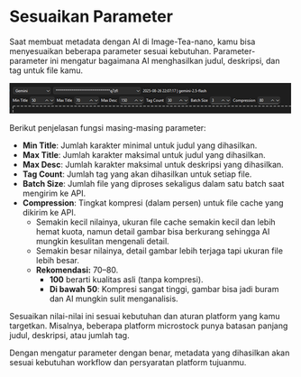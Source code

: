 # Sesuaikan Parameter

Saat membuat metadata dengan AI di Image-Tea-nano, kamu bisa menyesuaikan beberapa parameter sesuai kebutuhan. Parameter-parameter ini mengatur bagaimana AI menghasilkan judul, deskripsi, dan tag untuk file kamu.

![Sesuaikan Parameter](res\images\adjust_parameter.png)

Berikut penjelasan fungsi masing-masing parameter:

- **Min Title**: Jumlah karakter minimal untuk judul yang dihasilkan.
- **Max Title**: Jumlah karakter maksimal untuk judul yang dihasilkan.
- **Max Desc**: Jumlah karakter maksimal untuk deskripsi yang dihasilkan.
- **Tag Count**: Jumlah tag yang akan dihasilkan untuk setiap file.
- **Batch Size**: Jumlah file yang diproses sekaligus dalam satu batch saat mengirim ke API.
- **Compression**: Tingkat kompresi (dalam persen) untuk file cache yang dikirim ke API.
  - Semakin kecil nilainya, ukuran file cache semakin kecil dan lebih hemat kuota, namun detail gambar bisa berkurang sehingga AI mungkin kesulitan mengenali detail.
  - Semakin besar nilainya, detail gambar lebih terjaga tapi ukuran file lebih besar.
  - **Rekomendasi:** 70–80.
    - **100** berarti kualitas asli (tanpa kompresi).
    - **Di bawah 50**: Kompresi sangat tinggi, gambar bisa jadi buram dan AI mungkin sulit menganalisis.

Sesuaikan nilai-nilai ini sesuai kebutuhan dan aturan platform yang kamu targetkan. Misalnya, beberapa platform microstock punya batasan panjang judul, deskripsi, atau jumlah tag.

Dengan mengatur parameter dengan benar, metadata yang dihasilkan akan sesuai kebutuhan workflow dan persyaratan platform tujuanmu.

